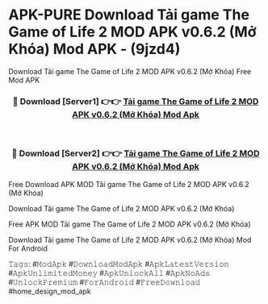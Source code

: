 # APK-PURE Download Tải game The Game of Life 2 MOD APK v0.6.2 (Mở Khóa) Mod APK - (9jzd4)
Download Tải game The Game of Life 2 MOD APK v0.6.2 (Mở Khóa) Free Mod APK

<div align="center">
<h3>🔴 Download [Server1] 👉👉 <a href="https://apk-comot.site?title=Tải_game_The_Game_of_Life_2_MOD_APK_v0.6.2_(Mở_Khóa)">Tải game The Game of Life 2 MOD APK v0.6.2 (Mở Khóa) Mod Apk</a></h3><br>

<h3>🔴 Download [Server2] 👉👉 <a href="https://apk-comot.site?title=Tải_game_The_Game_of_Life_2_MOD_APK_v0.6.2_(Mở_Khóa)">Tải game The Game of Life 2 MOD APK v0.6.2 (Mở Khóa) Mod Apk</a></h3>
</div>


Free Download APK MOD Tải game The Game of Life 2 MOD APK v0.6.2 (Mở Khóa)

Download Tải game The Game of Life 2 MOD APK v0.6.2 (Mở Khóa) 

Free APK MOD Tải game The Game of Life 2 MOD APK v0.6.2 (Mở Khóa) 

Download Tải game The Game of Life 2 MOD APK v0.6.2 (Mở Khóa) Mod For Android

𝚃𝚊𝚐𝚜: #𝙼𝚘𝚍𝙰𝚙𝚔 #𝙳𝚘𝚠𝚗𝚕𝚘𝚊𝚍𝙼𝚘𝚍𝙰𝚙𝚔 #𝙰𝚙𝚔𝙻𝚊𝚝𝚎𝚜𝚝𝚅𝚎𝚛𝚜𝚒𝚘𝚗 #𝙰𝚙𝚔𝚄𝚗𝚕𝚒𝚖𝚒𝚝𝚎𝚍𝙼𝚘𝚗𝚎𝚢 #𝙰𝚙𝚔𝚄𝚗𝚕𝚘𝚌𝚔𝙰𝚕𝚕 #𝙰𝚙𝚔𝙽𝚘𝙰𝚍𝚜 #𝚄𝚗𝚕𝚘𝚌𝚔𝙿𝚛𝚎𝚖𝚒𝚞𝚖 #𝙵𝚘𝚛𝙰𝚗𝚍𝚛𝚘𝚒𝚍 #𝙵𝚛𝚎𝚎𝙳𝚘𝚠𝚗𝚕𝚘𝚊𝚍 #home_design_mod_apk